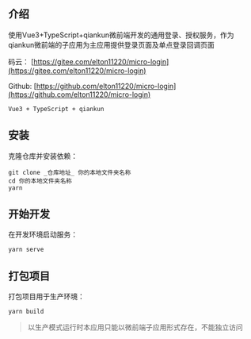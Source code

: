 ## 介绍

使用Vue3+TypeScript+qiankun微前端开发的通用登录、授权服务，作为qiankun微前端的子应用为主应用提供登录页面及单点登录回调页面

码云： [https://gitee.com/elton11220/micro-login](https://gitee.com/elton11220/micro-login)

Github: [https://github.com/elton11220/micro-login](https://github.com/elton11220/micro-login)

`Vue3 + TypeScript + qiankun`

## 安装

克隆仓库并安装依赖：

```shell
git clone _仓库地址_ 你的本地文件夹名称
cd 你的本地文件夹名称
yarn
```

## 开始开发

在开发环境启动服务：

```shell
yarn serve
```

## 打包项目

打包项目用于生产环境：

```shell
yarn build
```

> 以生产模式运行时本应用只能以微前端子应用形式存在，不能独立访问